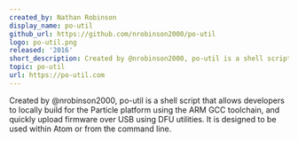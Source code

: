 ```yaml
---
created_by: Nathan Robinson
display_name: po-util
github_url: https://github.com/nrobinson2000/po-util
logo: po-util.png
released: '2016'
short_description: Created by @nrobinson2000, po-util is a shell script that allows its users to develop locally for the Particle platform.
topic: po-util
url: https://po-util.com
---
```

Created by @nrobinson2000, po-util is a shell script that allows developers to locally build for the Particle platform using the ARM GCC toolchain, and quickly upload firmware over USB using DFU utilities. It is designed to be used within Atom or from the command line.
